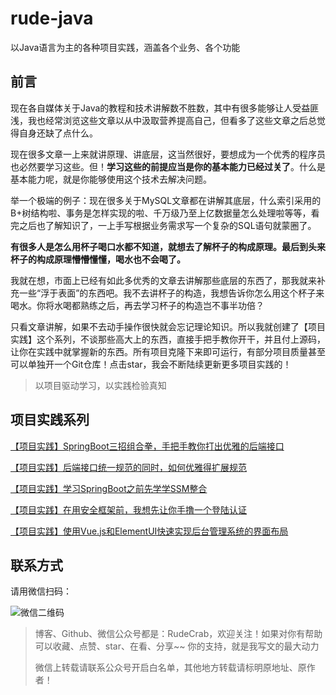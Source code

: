 # rude-java
以Java语言为主的各种项目实践，涵盖各个业务、各个功能

## 前言

现在各自媒体关于Java的教程和技术讲解数不胜数，其中有很多能够让人受益匪浅，我也经常浏览这些文章以从中汲取营养提高自己，但看多了这些文章之后总觉得自身还缺了点什么。

现在很多文章一上来就讲原理、讲底层，这当然很好，要想成为一个优秀的程序员也必然要学习这些。但！**学习这些的前提应当是你的基本能力已经过关了**。什么是基本能力呢，就是你能够使用这个技术去解决问题。

举一个极端的例子：现在很多关于MySQL文章都在讲解其底层，什么索引采用的B+树结构啦、事务是怎样实现的啦、千万级乃至上亿数据量怎么处理啦等等，看完之后也了解知识了，一上手写根据业务需求写一个复杂的SQL语句就蒙圈了。

**有很多人是怎么用杯子喝口水都不知道，就想去了解杯子的构成原理。最后到头来杯子的构成原理懵懵懂懂，喝水也不会喝了。**

我就在想，市面上已经有如此多优秀的文章去讲解那些底层的东西了，那我就来补充一些“浮于表面”的东西吧。我不去讲杯子的构造，我想告诉你怎么用这个杯子来喝水。你将水喝都熟练之后，再去学习杯子的构造岂不事半功倍？

只看文章讲解，如果不去动手操作很快就会忘记理论知识。所以我就创建了【项目实践】这个系列，不谈那些高大上的东西，直接手把手教你开干，并且付上源码，让你在实践中就掌握新的东西。所有项目克隆下来即可运行，有部分项目质量甚至可以单独开一个Git仓库！点击star，我会不断陆续更新更多项目实践的！

> 以项目驱动学习，以实践检验真知

## 项目实践系列

[【项目实践】SpringBoot三招组合拳，手把手教你打出优雅的后端接口](https://github.com/RudeCrab/rude-java/blob/master/project-practice/validation-and-exception-handler)

[【项目实践】后端接口统一规范的同时，如何优雅得扩展规范](https://github.com/RudeCrab/rude-java/blob/master/project-practice/validation-and-exception-handler2)

[【项目实践】学习SpringBoot之前先学学SSM整合](https://github.com/RudeCrab/rude-java/blob/master/project-practice/ssm)

[【项目实践】在用安全框架前，我想先让你手撸一个登陆认证](https://github.com/RudeCrab/rude-java/tree/master/project-practice/login-demo)

[【项目实践】使用Vue.js和ElementUI快速实现后台管理系统的界面布局](https://github.com/RudeCrab/rude-java/blob/master/project-practice/vue-route-demo)

## 联系方式

请用微信扫码：

![微信二维码](https://rudecrab-image-hosting.oss-cn-shenzhen.aliyuncs.com/wx/1.png)

> 博客、Github、微信公众号都是：RudeCrab，欢迎关注！如果对你有帮助可以收藏、点赞、star、在看、分享~~ 你的支持，就是我写文的最大动力
>
> 微信上转载请联系公众号开启白名单，其他地方转载请标明原地址、原作者！

